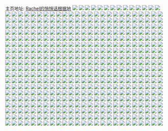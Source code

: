 主页地址: [Rachel的悄悄话根据地](https://weibo.com/u/6892701584) 
![](https://wx4.sinaimg.cn/mw2000/007wt4ycly1gpqofz1z3yj31400u0goc.jpg) 
![](https://wx4.sinaimg.cn/mw2000/007wt4ycly1gpn66uq0htj30u0140wg0.jpg) 
![](https://wx4.sinaimg.cn/mw2000/007wt4ycly1gpg70p8i4fj30u0140div.jpg) 
![](https://wx4.sinaimg.cn/mw2000/007wt4ycly1gpg71lmo1gj30u0140dkq.jpg) 
![](https://wx4.sinaimg.cn/mw2000/007wt4ycly1gpbndw0nhnj31400u0n0d.jpg) 
![](https://wx4.sinaimg.cn/mw2000/007wt4ycly1gpbndx4jvvj31400u0aex.jpg) 
![](https://wx4.sinaimg.cn/mw2000/007wt4ycly1gpbndyhey3j31400u0gru.jpg) 
![](https://wx4.sinaimg.cn/mw2000/007wt4ycly1gp99fqofr9j31900u0jvg.jpg) 
![](https://wx4.sinaimg.cn/mw2000/007wt4ycly1gp99frm384j30u01t0aex.jpg) 
![](https://wx4.sinaimg.cn/mw2000/007wt4ycly1gp995y3pwpj31900u0teo.jpg) 
![](https://wx4.sinaimg.cn/mw2000/007wt4ycly1gp995cbbgij31900u00x8.jpg) 
![](https://wx4.sinaimg.cn/mw2000/007wt4ycly1gp995dwnfgj31900u0jvy.jpg) 
![](https://wx4.sinaimg.cn/mw2000/007wt4ycly1gp995f615hj30u0190jw7.jpg) 
![](https://wx4.sinaimg.cn/mw2000/007wt4ycly1gp995g5gw8j30u0190dk3.jpg) 
![](https://wx4.sinaimg.cn/mw2000/007wt4ycly1gp995ho5ekj30u0190gp9.jpg) 
![](https://wx4.sinaimg.cn/mw2000/007wt4ycly1gp995imleuj30u0190aee.jpg) 
![](https://wx4.sinaimg.cn/mw2000/007wt4ycly1gp995kseuuj31900u0450.jpg) 
![](https://wx4.sinaimg.cn/mw2000/007wt4ycly1gp995m3abzj31900u0dmj.jpg) 
![](https://wx4.sinaimg.cn/mw2000/007wt4ycly1gp995np2izj31900u0grj.jpg) 
![](https://wx4.sinaimg.cn/mw2000/007wt4ycly1gp995owefyj31900u0q8n.jpg) 
![](https://wx4.sinaimg.cn/mw2000/007wt4ycly1gp995qyt3vj31900u0dmf.jpg) 
![](https://wx4.sinaimg.cn/mw2000/007wt4ycly1gp995s81oyj30u019079n.jpg) 
![](https://wx4.sinaimg.cn/mw2000/007wt4ycly1gp995tnzmpj31900u0teq.jpg) 
![](https://wx4.sinaimg.cn/mw2000/007wt4ycly1gp995vo9rej31900u00yu.jpg) 
![](https://wx4.sinaimg.cn/mw2000/007wt4ycly1gp995zg1t2j31900u0gse.jpg) 
![](https://wx4.sinaimg.cn/mw2000/007wt4ycly1gp99616ijbj31900u0grp.jpg) 
![](https://wx4.sinaimg.cn/mw2000/007wt4ycly1gp9962rmtgj31900u0798.jpg) 
![](https://wx4.sinaimg.cn/mw2000/007wt4ycly1gp6qkqcj32j33k02o0kjn.jpg) 
![](https://wx4.sinaimg.cn/mw2000/007wt4ycly1gp6a18kc2zj30qo0k00vh.jpg) 
![](https://wx4.sinaimg.cn/mw2000/007wt4ycly1gp5xpyhh1tj30u0140ae9.jpg) 
![](https://wx4.sinaimg.cn/mw2000/007wt4ycly1gp400njeobj31400u0q7x.jpg) 
![](https://wx4.sinaimg.cn/mw2000/007wt4ycly1gp2bev40o7j31400u0ai6.jpg) 
![](https://wx4.sinaimg.cn/mw2000/007wt4ycly1gp2bew1kobj30u0140428.jpg) 
![](https://wx4.sinaimg.cn/mw2000/007wt4ycly1gp2ba4frm3j31400u0tex.jpg) 
![](https://wx4.sinaimg.cn/mw2000/007wt4ycly1gozybrfpdwj31400u0q6s.jpg) 
![](https://wx4.sinaimg.cn/mw2000/007wt4ycly1goys9hivxyj31400u0gq6.jpg) 
![](https://wx4.sinaimg.cn/mw2000/007wt4ycly1goypmszmuwj31400u0goz.jpg) 
![](https://wx4.sinaimg.cn/mw2000/007wt4ycly1gout5bmnr7j31s01c04qp.jpg) 
![](https://wx4.sinaimg.cn/mw2000/007wt4ycly1gosmi6gg7dj30c70bj3yu.jpg) 
![](https://wx4.sinaimg.cn/mw2000/007wt4ycly1gorxuwqk8nj30u0190tcb.jpg) 
![](https://wx4.sinaimg.cn/mw2000/007wt4ycly1gorxuxl65zj30u0190tg7.jpg) 
![](https://wx4.sinaimg.cn/mw2000/007wt4ycly1gorxuyj7lgj30u0190tg4.jpg) 
![](https://wx4.sinaimg.cn/mw2000/007wt4ycly1gorxuzeb65j30u0190ag3.jpg) 
![](https://wx4.sinaimg.cn/mw2000/007wt4ycly1gorxv0bb46j30u01907a3.jpg) 
![](https://wx4.sinaimg.cn/mw2000/007wt4ycly1gorxv1ncwbj31900u00vr.jpg) 
![](https://wx4.sinaimg.cn/mw2000/007wt4ycly1gorxv2dwwcj30u019078l.jpg) 
![](https://wx4.sinaimg.cn/mw2000/007wt4ycly1gorxv360y8j30u0190wix.jpg) 
![](https://wx4.sinaimg.cn/mw2000/007wt4ycly1gorxv3xt44j30u0190tc0.jpg) 
![](https://wx4.sinaimg.cn/mw2000/007wt4ycly1gorxv4n3e5j30u01900we.jpg) 
![](https://wx4.sinaimg.cn/mw2000/007wt4ycly1gorxv5c401j30u01900wa.jpg) 
![](https://wx4.sinaimg.cn/mw2000/007wt4ycly1gorxv6qp2cj30u01900wh.jpg) 
![](https://wx4.sinaimg.cn/mw2000/007wt4ycly1gorxv8fxbwj30u0190tcf.jpg) 
![](https://wx4.sinaimg.cn/mw2000/007wt4ycly1gorxv98vjmj30u0190q6s.jpg) 
![](https://wx4.sinaimg.cn/mw2000/007wt4ycly1gorxva04g0j30u0190787.jpg) 
![](https://wx4.sinaimg.cn/mw2000/007wt4ycly1gorxvaszphj30u019078e.jpg) 
![](https://wx4.sinaimg.cn/mw2000/007wt4ycly1gorxvbnjy0j30u0190td2.jpg) 
![](https://wx4.sinaimg.cn/mw2000/007wt4ycly1gorxvcgs3gj30u019078r.jpg) 
![](https://wx4.sinaimg.cn/mw2000/007wt4ycly1gorxd8h98mj30u0190wlh.jpg) 
![](https://wx4.sinaimg.cn/mw2000/007wt4ycly1gorxc1j7ofj30rs3h0gul.jpg) 
![](https://wx4.sinaimg.cn/mw2000/007wt4ycly1gorxc0k7ekj30rs3zj4lp.jpg) 
![](https://wx4.sinaimg.cn/mw2000/007wt4ycly1gorxbz0pazj30qg7ps1kx.jpg) 
![](https://wx4.sinaimg.cn/mw2000/007wt4ycly1gorxc4evwnj30u0190acu.jpg) 
![](https://wx4.sinaimg.cn/mw2000/007wt4ycly1gorxc5prjbj30u0190n36.jpg) 
![](https://wx4.sinaimg.cn/mw2000/007wt4ycly1gorxc2j8lrj30rs3h04bh.jpg) 
![](https://wx4.sinaimg.cn/mw2000/007wt4ycly1gorxbwh6kjj30u01907bc.jpg) 
![](https://wx4.sinaimg.cn/mw2000/007wt4ycly1gorxc3klm0j30rs3h0aln.jpg) 
![](https://wx4.sinaimg.cn/mw2000/007wt4ycly1gorxbugv0tj30u019078i.jpg) 
![](https://wx4.sinaimg.cn/mw2000/007wt4ycly1gorbvh30e3j30mz0wm76w.jpg) 
![](https://wx4.sinaimg.cn/mw2000/007wt4ycly1gopkea88iwj31400u0wno.jpg) 
![](https://wx4.sinaimg.cn/mw2000/007wt4ycly1gopkeaxbl5j31hc0onaiy.jpg) 
![](https://wx4.sinaimg.cn/mw2000/007wt4ycly1gopkeco0qjj30u0140tgx.jpg) 
![](https://wx4.sinaimg.cn/mw2000/007wt4ycly1gopj36sjdvj30u01emk37.jpg) 
![](https://wx4.sinaimg.cn/mw2000/007wt4ycly1gojtkbrl7cj30u014043s.jpg) 
![](https://wx4.sinaimg.cn/mw2000/007wt4ycly1gojtkf911bj30u0140dky.jpg) 
![](https://wx4.sinaimg.cn/mw2000/007wt4ycly1goij3b3delj31400u0n4i.jpg) 
![](https://wx4.sinaimg.cn/mw2000/007wt4ycly1goij3c049yj31400u0djd.jpg) 
![](https://wx4.sinaimg.cn/mw2000/007wt4ycly1goij3d8kstj31400u0gpc.jpg) 
![](https://wx4.sinaimg.cn/mw2000/007wt4ycly1goiixi6r9jj30u00y8ah6.jpg) 
![](https://wx4.sinaimg.cn/mw2000/007wt4ycly1gohhsfqldxj30u01t0whq.jpg) 
![](https://wx4.sinaimg.cn/mw2000/007wt4ycly1gohhsg7v4gj30qo0qomzh.jpg) 
![](https://wx4.sinaimg.cn/mw2000/007wt4ycly1gohf60w8zkj31400u0aex.jpg) 
![](https://wx4.sinaimg.cn/mw2000/007wt4ycly1goevmxfcfdj30pe0pf0wq.jpg) 
![](https://wx4.sinaimg.cn/mw2000/007wt4ycly1godxi6zyvcj308c08cwek.jpg) 
![](https://wx4.sinaimg.cn/mw2000/007wt4ycly1goahnqsiaej30qo0i6jtk.jpg) 
![](https://wx4.sinaimg.cn/mw2000/007wt4ycly1go9y0308ftj33k02o0u14.jpg) 
![](https://wx4.sinaimg.cn/mw2000/007wt4ycly1go9y05bza2j33k02o0hdz.jpg) 
![](https://wx4.sinaimg.cn/mw2000/007wt4ycly1go88cpwgiij30u01hcte5.jpg) 
![](https://wx4.sinaimg.cn/mw2000/007wt4ycly1go7xuehfklj30qo17idiy.jpg) 
![](https://wx4.sinaimg.cn/mw2000/007wt4ycly1go4iveb85sj30u01t0jyc.jpg) 
![](https://wx4.sinaimg.cn/mw2000/007wt4ycly1go4ivengtbj30u01t0jw9.jpg) 
![](https://wx4.sinaimg.cn/mw2000/007wt4ycly1go4ivev56zj30u01t0tbc.jpg) 
![](https://wx4.sinaimg.cn/mw2000/007wt4ycly1go4ivf4zu1j30u01t046c.jpg) 
![](https://wx4.sinaimg.cn/mw2000/007wt4ycly1go4ivfg0zzj30u01t078u.jpg) 
![](https://wx4.sinaimg.cn/mw2000/007wt4ycly1go4ivfnvlkj30u01t010x.jpg) 
![](https://wx4.sinaimg.cn/mw2000/007wt4ycly1go4ivfzrs8j30u01t014c.jpg) 
![](https://wx4.sinaimg.cn/mw2000/007wt4ycly1go4ivge8nvj30u01t0tjg.jpg) 
![](https://wx4.sinaimg.cn/mw2000/007wt4ycly1go4ivgqfp9j30u01t0qdz.jpg) 
![](https://wx4.sinaimg.cn/mw2000/007wt4ycly1gnzthwmwi5j30k00h50ue.jpg) 
![](https://wx4.sinaimg.cn/mw2000/007wt4ycly1gnv772huufj30u00u0acr.jpg) 
![](https://wx4.sinaimg.cn/mw2000/007wt4ycly1gnrypx33agj30u01t0e4d.jpg) 
![](https://wx4.sinaimg.cn/mw2000/007wt4ycly1gnjyqhe6tnj30u01t0q9y.jpg) 
![](https://wx4.sinaimg.cn/mw2000/007wt4ycly1gng9q1hphaj30qo0ez0u2.jpg) 
![](https://wx4.sinaimg.cn/mw2000/007wt4ycly1gnf0ros45wj30u01t0k3j.jpg) 
![](https://wx4.sinaimg.cn/mw2000/007wt4ycly1gndyhm2ny8j30jz0nvwfs.jpg) 
![](https://wx4.sinaimg.cn/mw2000/007wt4ycly1gnch9to99sj30u01t0az3.jpg) 
![](https://wx4.sinaimg.cn/mw2000/007wt4ycly1gnch9u5bzyj30u01t0wuw.jpg) 
![](https://wx4.sinaimg.cn/mw2000/007wt4ycly1gn39e0z37cj31py0imdob.jpg) 
![](https://wx4.sinaimg.cn/mw2000/007wt4ycly1gmwi55tqy9j30qo0qj0yg.jpg) 
![](https://wx4.sinaimg.cn/mw2000/007wt4ycly1gmwcynds10j33k02o0e88.jpg) 
![](https://wx4.sinaimg.cn/mw2000/007wt4ycly1gmojw4xeyjj30nc0s5ab5.jpg) 
![](https://wx4.sinaimg.cn/mw2000/007wt4ycly1gmojum5i66j30qf12zmxs.jpg) 
![](https://wx4.sinaimg.cn/mw2000/007wt4ycly1gmk4k9f96tj30qo0j3dht.jpg) 
![](https://wx4.sinaimg.cn/mw2000/007wt4ycly1gm9w9umrrej30u0140q79.jpg) 
![](https://wx4.sinaimg.cn/mw2000/007wt4ycly1gm9w9x0lvkj30u0140dji.jpg) 
![](https://wx4.sinaimg.cn/mw2000/007wt4ycly1gm9w9xy5zuj30u01400w9.jpg) 
![](https://wx4.sinaimg.cn/mw2000/007wt4ycly1gm9w9tfeowj30u0140tch.jpg) 
![](https://wx4.sinaimg.cn/mw2000/007wt4ycly1gm7irku5iqj30rs3v4h6b.jpg) 
![](https://wx4.sinaimg.cn/mw2000/007wt4ycly1gm7irlpgjlj30rs34r7kz.jpg) 
![](https://wx4.sinaimg.cn/mw2000/007wt4ycly1gm7irmxo34j30rs30u7mv.jpg) 
![](https://wx4.sinaimg.cn/mw2000/007wt4ycly1gm7irnwif0j30rs4frqnl.jpg) 
![](https://wx4.sinaimg.cn/mw2000/007wt4ycly1gm7irp4r18j30rs3af7sf.jpg) 
![](https://wx4.sinaimg.cn/mw2000/007wt4ycly1gm7irpk7xkj30dw0dnt94.jpg) 
![](https://wx4.sinaimg.cn/mw2000/007wt4ycly1gm7edknb7kj30u01t0ahi.jpg) 
![](https://wx4.sinaimg.cn/mw2000/007wt4ycly1gm55mvdskij313h0k0q6v.jpg) 
![](https://wx4.sinaimg.cn/mw2000/007wt4ycly1gm55mwiejmj31400u0gt8.jpg) 
![](https://wx4.sinaimg.cn/mw2000/007wt4ycly1gm55mxjhhuj31400u0qac.jpg) 
![](https://wx4.sinaimg.cn/mw2000/007wt4ycly1gm55mympiej311b0u0gs6.jpg) 
![](https://wx4.sinaimg.cn/mw2000/007wt4ycly1gm55mzuonlj31400u0tgf.jpg) 
![](https://wx4.sinaimg.cn/mw2000/007wt4ycly1gm55n0y2ouj31400u0gqj.jpg) 
![](https://wx4.sinaimg.cn/mw2000/007wt4ycly1gm55n27ih5j31400u0jx0.jpg) 
![](https://wx4.sinaimg.cn/mw2000/007wt4ycly1gm55n3cjrdj31400u0gs8.jpg) 
![](https://wx4.sinaimg.cn/mw2000/007wt4ycly1gm55n7x1ylj31400u0tg1.jpg) 
![](https://wx4.sinaimg.cn/mw2000/007wt4ycly1gm55n4l0zdj30u0140797.jpg) 
![](https://wx4.sinaimg.cn/mw2000/007wt4ycly1gm55n5j9ffj31400u0af4.jpg) 
![](https://wx4.sinaimg.cn/mw2000/007wt4ycly1gm55n6m2foj31400u00y5.jpg) 
![](https://wx4.sinaimg.cn/mw2000/007wt4ycly1gm55n8qqlsj30y20u0q99.jpg) 
![](https://wx4.sinaimg.cn/mw2000/007wt4ycly1gm55n9bpt3j30u00u043k.jpg) 
![](https://wx4.sinaimg.cn/mw2000/007wt4ycly1gm55nabqywj31400u00yo.jpg) 
![](https://wx4.sinaimg.cn/mw2000/007wt4ycly1gm55nbgxf8j30u0140n21.jpg) 
![](https://wx4.sinaimg.cn/mw2000/007wt4ycly1gm0i7p14h8j30u0190792.jpg) 
![](https://wx4.sinaimg.cn/mw2000/007wt4ycly1gm0i7t2hmcj30u019043o.jpg) 
![](https://wx4.sinaimg.cn/mw2000/007wt4ycly1gm0i7q6mvrj30u0190n1r.jpg) 
![](https://wx4.sinaimg.cn/mw2000/007wt4ycly1gm0i7r7wf0j30u0190gpw.jpg) 
![](https://wx4.sinaimg.cn/mw2000/007wt4ycly1gm0i7vptcoj30u0190dkh.jpg) 
![](https://wx4.sinaimg.cn/mw2000/007wt4ycly1gm0i7y8tx0j31900u0wif.jpg) 
![](https://wx4.sinaimg.cn/mw2000/007wt4ycly1glzb10w7szj32io1f0hdu.jpg) 
![](https://wx4.sinaimg.cn/mw2000/007wt4ycly1glurud67wvj30u01t00zi.jpg) 
![](https://wx4.sinaimg.cn/mw2000/007wt4ycly1glurue504wj30u01t045d.jpg) 
![](https://wx4.sinaimg.cn/mw2000/007wt4ycly1glurujhyhxj30qo123wia.jpg) 
![](https://wx4.sinaimg.cn/mw2000/007wt4ycly1gluq3zanu2j30qo16hn25.jpg) 
![](https://wx4.sinaimg.cn/mw2000/007wt4ycly1gluq3zxm23j30ql0z3n1c.jpg) 
![](https://wx4.sinaimg.cn/mw2000/007wt4ycly1gltl0gorg8j31t00u0tde.jpg) 
![](https://wx4.sinaimg.cn/mw2000/007wt4ycly1gltl0i1abbj31t00u0tde.jpg) 
![](https://wx4.sinaimg.cn/mw2000/007wt4ycly1gltkym6tzsj31400u0jv7.jpg) 
![](https://wx4.sinaimg.cn/mw2000/007wt4ycly1gltkyn3z17j30qo0nxq54.jpg) 
![](https://wx4.sinaimg.cn/mw2000/007wt4ycly1gltkzuizkfj31400u07ap.jpg) 
![](https://wx4.sinaimg.cn/mw2000/007wt4ycly1gltkw4lkrrj30u0140jv9.jpg) 
![](https://wx4.sinaimg.cn/mw2000/007wt4ycly1glkbn9a3egj30u00u0whw.jpg) 
![](https://wx4.sinaimg.cn/mw2000/007wt4ycly1glkbn9wt72j30u00u0jts.jpg) 
![](https://wx4.sinaimg.cn/mw2000/007wt4ycly1glkbnambdgj30u00u0q65.jpg) 
![](https://wx4.sinaimg.cn/mw2000/007wt4ycly1glez22a2ixj30u014vgr3.jpg) 
![](https://wx4.sinaimg.cn/mw2000/007wt4ycly1gldbo5ez6rj30u01n60uq.jpg) 
![](https://wx4.sinaimg.cn/mw2000/007wt4ycly1gl9xpktj0aj31400u0adk.jpg) 
![](https://wx4.sinaimg.cn/mw2000/007wt4ycly1gl8lhtqvsuj32o03k01ky.jpg) 
![](https://wx4.sinaimg.cn/mw2000/007wt4ycly1gl7gttkxfej31401hc790.jpg) 
![](https://wx4.sinaimg.cn/mw2000/007wt4ycly1gl2xa5wr37j31c01s0kjl.jpg) 
![](https://wx4.sinaimg.cn/mw2000/007wt4ycly1gl1uqkauuwj31400u0ten.jpg) 
![](https://wx4.sinaimg.cn/mw2000/007wt4ycly1gl1uqfpd9qj31400u0aeo.jpg) 
![](https://wx4.sinaimg.cn/mw2000/007wt4ycly1gl1uqh396pj31400u0wif.jpg) 
![](https://wx4.sinaimg.cn/mw2000/007wt4ycly1gl1uqihpm2j31400u0445.jpg) 
![](https://wx4.sinaimg.cn/mw2000/007wt4ycly1gl1uqj1cjzj30u01t0tdn.jpg) 
![](https://wx4.sinaimg.cn/mw2000/007wt4ycly1gl0nk3jsi4j31400u0jv1.jpg) 
![](https://wx4.sinaimg.cn/mw2000/007wt4ycly1gkyc9akj1nj31400u0tdi.jpg) 
![](https://wx4.sinaimg.cn/mw2000/007wt4ycly1gkybyh6p67j30u01t0mzx.jpg) 
![](https://wx4.sinaimg.cn/mw2000/007wt4ycly1gkvvlcamuhj30u01t0wif.jpg) 
![](https://wx4.sinaimg.cn/mw2000/007wt4ycly1gkvvldwtd1j30u01t0x14.jpg) 
![](https://wx4.sinaimg.cn/mw2000/007wt4ycly1gktikgv28rj33k02o0hdu.jpg) 
![](https://wx4.sinaimg.cn/mw2000/007wt4ycly1gksi2lnbgdj33k02o0b2b.jpg) 
![](https://wx4.sinaimg.cn/mw2000/007wt4ycly1gks5gx42imj33k02o07wk.jpg) 
![](https://wx4.sinaimg.cn/mw2000/007wt4ycly1gkrfijvhauj30u01t0n38.jpg) 
![](https://wx4.sinaimg.cn/mw2000/007wt4ycly1gkrekaosqtj31hc0u0dlb.jpg) 
![](https://wx4.sinaimg.cn/mw2000/007wt4ycly1gkrekd2xprj31hc0u0aiv.jpg) 
![](https://wx4.sinaimg.cn/mw2000/007wt4ycly1gkoy11p20oj31400u0tdt.jpg) 
![](https://wx4.sinaimg.cn/mw2000/007wt4ycly1gklm0pkrnvj30u01t0afr.jpg) 
![](https://wx4.sinaimg.cn/mw2000/007wt4ycly1gklkp3mwbrj30qo0gjgmd.jpg) 
![](https://wx4.sinaimg.cn/mw2000/007wt4ycly1gkkxdsrz7ij30ku0kuwgp.jpg) 
![](https://wx4.sinaimg.cn/mw2000/007wt4ycly1gkk4vewzxzj30u01uo41u.jpg) 
![](https://wx4.sinaimg.cn/mw2000/007wt4ycly1gkk4mtz7kzj30u01404ht.jpg) 
![](https://wx4.sinaimg.cn/mw2000/007wt4ycly1gkk4mwdkvmj30u01404k2.jpg) 
![](https://wx4.sinaimg.cn/mw2000/007wt4ycly1gkk4mygf8ij30u01401dk.jpg) 
![](https://wx4.sinaimg.cn/mw2000/007wt4ycly1gkjam86nw1j30qo1b8gqa.jpg) 
![](https://wx4.sinaimg.cn/mw2000/007wt4ycly1gkj24t8fqqj33k02o0npe.jpg) 
![](https://wx4.sinaimg.cn/mw2000/007wt4ycly1gkj24urr2pj33k02o0b2b.jpg) 
![](https://wx4.sinaimg.cn/mw2000/007wt4ycly1gkj24x9xncj32o03k0x6r.jpg) 
![](https://wx4.sinaimg.cn/mw2000/007wt4ycly1gkj25067pbj32o03k07wk.jpg) 
![](https://wx4.sinaimg.cn/mw2000/007wt4ycly1gkj25271vhj32o03k0u0z.jpg) 
![](https://wx4.sinaimg.cn/mw2000/007wt4ycly1gkj252wtcij30qo0k0408.jpg) 
![](https://wx4.sinaimg.cn/mw2000/007wt4ycly1gki3fvo6yej32o03k0u0y.jpg) 
![](https://wx4.sinaimg.cn/mw2000/007wt4ycly1gkh0xqjdnwj30u0140wj2.jpg) 
![](https://wx4.sinaimg.cn/mw2000/007wt4ycly1gkh0xr6z6mj30u0140tea.jpg) 
![](https://wx4.sinaimg.cn/mw2000/007wt4ycly1gkfvndvvm5j31400u0te1.jpg) 
![](https://wx4.sinaimg.cn/mw2000/007wt4ycly1gkfvnf6n1qj31hc0u0k1r.jpg) 
![](https://wx4.sinaimg.cn/mw2000/007wt4ycly1gkfvngqh00j31400u0guq.jpg) 
![](https://wx4.sinaimg.cn/mw2000/007wt4ycly1gkfvnhsge4j31400u0dgs.jpg) 
![](https://wx4.sinaimg.cn/mw2000/007wt4ycly1gkfvnix5g7j31400u0wj6.jpg) 
![](https://wx4.sinaimg.cn/mw2000/007wt4ycly1gkfvnjzcf5j31400u0te1.jpg) 
![](https://wx4.sinaimg.cn/mw2000/007wt4ycly1gkfvnl3a3yj30u0140td1.jpg) 
![](https://wx4.sinaimg.cn/mw2000/007wt4ycly1gkfvnohbjtj30u0140tfi.jpg) 
![](https://wx4.sinaimg.cn/mw2000/007wt4ycly1gkfvnpeyl1j30u0140gpl.jpg) 
![](https://wx4.sinaimg.cn/mw2000/007wt4ycly1gkfvns310uj30u0140q6e.jpg) 
![](https://wx4.sinaimg.cn/mw2000/007wt4ycly1gkfvnszuldj30u0140q5x.jpg) 
![](https://wx4.sinaimg.cn/mw2000/007wt4ycly1gkdjlronqaj31400u0gs1.jpg) 
![](https://wx4.sinaimg.cn/mw2000/007wt4ycly1gkdjltaomhj31400u0qfi.jpg) 
![](https://wx4.sinaimg.cn/mw2000/007wt4ycly1gkdjlumckej30u0140tdq.jpg) 
![](https://wx4.sinaimg.cn/mw2000/007wt4ycly1gkdjlvqbp6j31400u0q6e.jpg) 
![](https://wx4.sinaimg.cn/mw2000/007wt4ycly1gkbzpqc4jfj31400u0jxi.jpg) 
![](https://wx4.sinaimg.cn/mw2000/007wt4ycly1gkbzprcfwkj30u01407a8.jpg) 
![](https://wx4.sinaimg.cn/mw2000/007wt4ycly1gkbzps9zlhj30u0140dk4.jpg) 
![](https://wx4.sinaimg.cn/mw2000/007wt4ycly1gkatt3c312j30u01t0n4w.jpg) 
![](https://wx4.sinaimg.cn/mw2000/007wt4ycly1gka1vnffwgj31400u0jwa.jpg) 
![](https://wx4.sinaimg.cn/mw2000/007wt4ycly1gka12gremrj33k02o07wj.jpg) 
![](https://wx4.sinaimg.cn/mw2000/007wt4ycly1gk9mtf7cikj33k02o0qv7.jpg) 
![](https://wx4.sinaimg.cn/mw2000/007wt4ycly1gk9msviad7j31420u0k94.jpg) 
![](https://wx4.sinaimg.cn/mw2000/007wt4ycly1gk9mtc3nz2j33k02o0u0z.jpg) 
![](https://wx4.sinaimg.cn/mw2000/007wt4ycly1gk7q129c9oj30u01t07r5.jpg) 
![](https://wx4.sinaimg.cn/mw2000/007wt4ycly1gk6f5lefu5j30go0m8gly.jpg) 
![](https://wx4.sinaimg.cn/mw2000/007wt4ycly1gk55i61ndmj30u0140acv.jpg) 
![](https://wx4.sinaimg.cn/mw2000/007wt4ycly1gk55i70nn2j30u0140781.jpg) 
![](https://wx4.sinaimg.cn/mw2000/007wt4ycly1gk55h8cf4fj31400u0wig.jpg) 
![](https://wx4.sinaimg.cn/mw2000/007wt4ycly1gk55el9g5dj30u0140gqi.jpg) 
![](https://wx4.sinaimg.cn/mw2000/007wt4ycly1gk46bnxyvmj33k02o01kz.jpg) 
![](https://wx4.sinaimg.cn/mw2000/007wt4ycly1gk46av0p25j315k0u04j2.jpg) 
![](https://wx4.sinaimg.cn/mw2000/007wt4ycly1gk46avhugpj30k00ctwgb.jpg) 
![](https://wx4.sinaimg.cn/mw2000/007wt4ycly1gk46awgta6j31400u0kby.jpg) 
![](https://wx4.sinaimg.cn/mw2000/007wt4ycly1gk46azsgx3j30u00u0dvb.jpg) 
![](https://wx4.sinaimg.cn/mw2000/007wt4ycly1gk46b62986j32o03k0kjo.jpg) 
![](https://wx4.sinaimg.cn/mw2000/007wt4ycly1gk46bga4tpj33k02o04qs.jpg) 
![](https://wx4.sinaimg.cn/mw2000/007wt4ycly1gk46ayanarj31400u0asx.jpg) 
![](https://wx4.sinaimg.cn/mw2000/007wt4ycly1gk46b08r9ij31400u0djh.jpg) 
![](https://wx4.sinaimg.cn/mw2000/007wt4ycly1gk468ucl33j31400u0gnt.jpg) 
![](https://wx4.sinaimg.cn/mw2000/007wt4ycly1gk468uto47j31400u040b.jpg) 
![](https://wx4.sinaimg.cn/mw2000/007wt4ycly1gk468vh9trj31400u076d.jpg) 
![](https://wx4.sinaimg.cn/mw2000/007wt4ycly1gk468vw1wqj31400u0mz0.jpg) 
![](https://wx4.sinaimg.cn/mw2000/007wt4ycly1gk465hzmeyj32o03k0npf.jpg) 
![](https://wx4.sinaimg.cn/mw2000/007wt4ycly1gk465jyb1jj31h213stua.jpg) 
![](https://wx4.sinaimg.cn/mw2000/007wt4ycly1gk465rhltoj33k02o04qr.jpg) 
![](https://wx4.sinaimg.cn/mw2000/007wt4ycly1gk3078u4tij31400u0acu.jpg) 
![](https://wx4.sinaimg.cn/mw2000/007wt4ycly1gk3079zia3j30u0140n2m.jpg) 
![](https://wx4.sinaimg.cn/mw2000/007wt4ycly1gk307al9fij30qo0k0773.jpg) 
![](https://wx4.sinaimg.cn/mw2000/007wt4ycly1gk1qrprnwqj30u01t0t9w.jpg) 
![](https://wx4.sinaimg.cn/mw2000/007wt4ycly1gk1qrqu6x0j30u01t0dmu.jpg) 
![](https://wx4.sinaimg.cn/mw2000/007wt4ycly1gk0jm7qcpij32io1w04qr.jpg) 
![](https://wx4.sinaimg.cn/mw2000/007wt4ycly1gk0fjhezppj31400u0dqq.jpg) 
![](https://wx4.sinaimg.cn/mw2000/007wt4ycly1gk0fjijrm5j30u0140whu.jpg) 
![](https://wx4.sinaimg.cn/mw2000/007wt4ycly1gk0fjksl8cj31400u01af.jpg) 
![](https://wx4.sinaimg.cn/mw2000/007wt4ycly1gk0fjlgzl0j31400u0tft.jpg) 
![](https://wx4.sinaimg.cn/mw2000/007wt4ycly1gk0fjm4gbbj30u0140tgc.jpg) 
![](https://wx4.sinaimg.cn/mw2000/007wt4ycly1gk0fjq39ufj30u0140q5j.jpg) 
![](https://wx4.sinaimg.cn/mw2000/007wt4ycly1gk0a5ey58gj31400u0dp6.jpg) 
![](https://wx4.sinaimg.cn/mw2000/007wt4ycly1gk0a5g5wbzj31400u07bt.jpg) 
![](https://wx4.sinaimg.cn/mw2000/007wt4ycly1gk0a5hfmujj31400u0tgm.jpg) 
![](https://wx4.sinaimg.cn/mw2000/007wt4ycly1gk0a5ioopgj31400u0agx.jpg) 
![](https://wx4.sinaimg.cn/mw2000/007wt4ycly1gjzkmbtqexj30qo0jw0tw.jpg) 
![](https://wx4.sinaimg.cn/mw2000/007wt4ycly1gjzkl40k30j31900u0gzt.jpg) 
![](https://wx4.sinaimg.cn/mw2000/007wt4ycly1gjzkgp1o7fj31jk2bc4qr.jpg) 
![](https://wx4.sinaimg.cn/mw2000/007wt4ycly1gjzkixmfvdj34mo334x6y.jpg) 
![](https://wx4.sinaimg.cn/mw2000/007wt4ycly1gjzkgnd7ijj32bc1jku0z.jpg) 
![](https://wx4.sinaimg.cn/mw2000/007wt4ycly1gjzkgjsrg4j30qo140gue.jpg) 
![](https://wx4.sinaimg.cn/mw2000/007wt4ycly1gjzkgupzlqj34mo334kjt.jpg) 
![](https://wx4.sinaimg.cn/mw2000/007wt4ycly1gjzkiq6pnwj34mo334u14.jpg) 
![](https://wx4.sinaimg.cn/mw2000/007wt4ycly1gjzkicptrej33344mohe4.jpg) 
![](https://wx4.sinaimg.cn/mw2000/007wt4ycly1gjzki4h63uj34mo3347wt.jpg) 
![](https://wx4.sinaimg.cn/mw2000/007wt4ycly1gjzkgl2mklj31jk2bcqv6.jpg) 
![](https://wx4.sinaimg.cn/mw2000/007wt4ycly1gjzkgzxmw5j34mo334kjq.jpg) 
![](https://wx4.sinaimg.cn/mw2000/007wt4ycly1gjzkhgydp9j34mo3344qx.jpg) 
![](https://wx4.sinaimg.cn/mw2000/007wt4ycly1gjzkhni55cj34mo3344qy.jpg) 
![](https://wx4.sinaimg.cn/mw2000/007wt4ycly1gjzkhwl3pmj33344moqvg.jpg) 
![](https://wx4.sinaimg.cn/mw2000/007wt4ycly1gjzkh6inirj34mo334npm.jpg) 
![](https://wx4.sinaimg.cn/mw2000/007wt4ycly1gjzkhbgtbsj34mo334e86.jpg) 
![](https://wx4.sinaimg.cn/mw2000/007wt4ycly1gjzkikrem5j34mo334qvg.jpg) 
![](https://wx4.sinaimg.cn/mw2000/007wt4ycly1gjzjobuermj30on1hch6n.jpg) 
![](https://wx4.sinaimg.cn/mw2000/007wt4ycly1gjzeo7wl29j30u01407au.jpg) 
![](https://wx4.sinaimg.cn/mw2000/007wt4ycly1gjzeo8dxvvj30u01hcjty.jpg) 
![](https://wx4.sinaimg.cn/mw2000/007wt4ycly1gjzeo98smbj30u0140q57.jpg) 
![](https://wx4.sinaimg.cn/mw2000/007wt4ycly1gjxdlckgu4j30u014qjy8.jpg) 
![](https://wx4.sinaimg.cn/mw2000/007wt4ycly1gjxdjdjbubj31hc0u0qh0.jpg) 
![](https://wx4.sinaimg.cn/mw2000/007wt4ycly1gjxdjei2u7j31400u0415.jpg) 
![](https://wx4.sinaimg.cn/mw2000/007wt4ycly1gjxdl13m1gj30qo0f0wgb.jpg) 
![](https://wx4.sinaimg.cn/mw2000/007wt4ycly1gjxdif9oncj318z0u0gv4.jpg) 
![](https://wx4.sinaimg.cn/mw2000/007wt4ycly1gjvzp9olmdj34mo334kjt.jpg) 
![](https://wx4.sinaimg.cn/mw2000/007wt4ycly1gjvrbu3zxyj31hc0onwu1.jpg) 
![](https://wx4.sinaimg.cn/mw2000/007wt4ycly1gjvrbunzbdj31400u0dns.jpg) 
![](https://wx4.sinaimg.cn/mw2000/007wt4ycly1gjv22bkfmlj30u01t010n.jpg) 
![](https://wx4.sinaimg.cn/mw2000/007wt4ycly1gjv22cp42xj30u01t0tg5.jpg) 
![](https://wx4.sinaimg.cn/mw2000/007wt4ycly1gjv22dmml9j31400u0gqy.jpg) 
![](https://wx4.sinaimg.cn/mw2000/007wt4ycly1gjtx9wonuaj31400u0jvw.jpg) 
![](https://wx4.sinaimg.cn/mw2000/007wt4ycly1gjtx9zgeb8j31400u0dn1.jpg) 
![](https://wx4.sinaimg.cn/mw2000/007wt4ycly1gjtxa0orerj31400u07de.jpg) 
![](https://wx4.sinaimg.cn/mw2000/007wt4ycly1gjsppfsnohj31z41hcnpe.jpg) 
![](https://wx4.sinaimg.cn/mw2000/007wt4ycly1gjspphu4ozj31kw16okjl.jpg) 
![](https://wx4.sinaimg.cn/mw2000/007wt4ycly1gjsppltd7uj33k02o0npf.jpg) 
![](https://wx4.sinaimg.cn/mw2000/007wt4ycly1gjrmgix6trj31400u0q77.jpg) 
![](https://wx4.sinaimg.cn/mw2000/007wt4ycly1gjqec0iz8xj30rs0fnmy4.jpg) 
![](https://wx4.sinaimg.cn/mw2000/007wt4ycly1gjo3etq9fbj31400u00yo.jpg) 
![](https://wx4.sinaimg.cn/mw2000/007wt4ycly1gjkj3c2p7aj31s01c0e82.jpg) 
![](https://wx4.sinaimg.cn/mw2000/007wt4ycly1gjkj3d26ooj31es0u87ss.jpg) 
![](https://wx4.sinaimg.cn/mw2000/007wt4ycly1gjkj3fpig3j33402c0b2d.jpg) 
![](https://wx4.sinaimg.cn/mw2000/007wt4ycly1gjkj3ghedyj31400u0act.jpg) 
![](https://wx4.sinaimg.cn/mw2000/007wt4ycly1gjkj3gp1qmj31400u076a.jpg) 
![](https://wx4.sinaimg.cn/mw2000/007wt4ycly1gjkj3ij0kcj32ao328qv7.jpg) 
![](https://wx4.sinaimg.cn/mw2000/007wt4ycly1gjji44k29uj31400u0gqu.jpg) 
![](https://wx4.sinaimg.cn/mw2000/007wt4ycly1gjj9e224slj31400u0grx.jpg) 
![](https://wx4.sinaimg.cn/mw2000/007wt4ycly1gjj9e33druj31400u0q8f.jpg) 
![](https://wx4.sinaimg.cn/mw2000/007wt4ycly1gjj9e43f84j31400u00vw.jpg) 
![](https://wx4.sinaimg.cn/mw2000/007wt4ycly1gjj8jshalvj30u00w6tda.jpg) 
![](https://wx4.sinaimg.cn/mw2000/007wt4ycly1gjicf2u6lhj31400u0wkc.jpg) 
![](https://wx4.sinaimg.cn/mw2000/007wt4ycly1gjicf5iw15j31400u0taw.jpg) 
![](https://wx4.sinaimg.cn/mw2000/007wt4ycly1gjice4tacnj30pp1hcthk.jpg) 
![](https://wx4.sinaimg.cn/mw2000/007wt4ycly1gjice5ib12j30pp1hcn6n.jpg) 
![](https://wx4.sinaimg.cn/mw2000/007wt4ycly1gjfn5ousq4j31t00u0gzm.jpg) 
![](https://wx4.sinaimg.cn/mw2000/007wt4ycly1gjccwydqexj30qo0f0tag.jpg) 
![](https://wx4.sinaimg.cn/mw2000/007wt4ycly1gj1eznf5p4j30u0140q8b.jpg) 
![](https://wx4.sinaimg.cn/mw2000/007wt4ycly1gj1ezoi68ej30u0140q82.jpg) 
![](https://wx4.sinaimg.cn/mw2000/007wt4ycly1gj1ezpmfm6j30u014079d.jpg) 
![](https://wx4.sinaimg.cn/mw2000/007wt4ycly1giztvs8b00j318z0u0aee.jpg) 
![](https://wx4.sinaimg.cn/mw2000/007wt4ycly1giztvu917uj318z0u0gpm.jpg) 
![](https://wx4.sinaimg.cn/mw2000/007wt4ycly1giztvx5aocj318z0u0gr0.jpg) 
![](https://wx4.sinaimg.cn/mw2000/007wt4ycly1giztvvm5w3j318z0u0jvk.jpg) 
![](https://wx4.sinaimg.cn/mw2000/007wt4ycly1giztvt4803j31900u0jun.jpg) 
![](https://wx4.sinaimg.cn/mw2000/007wt4ycly1giztvv0n1bj318z0u0789.jpg) 
![](https://wx4.sinaimg.cn/mw2000/007wt4ycly1giztvyketej318z0u0tdt.jpg) 
![](https://wx4.sinaimg.cn/mw2000/007wt4ycly1giztvzyp05j318z0u0tg0.jpg) 
![](https://wx4.sinaimg.cn/mw2000/007wt4ycly1giztvz9fdwj31e10u00xb.jpg) 
![](https://wx4.sinaimg.cn/mw2000/007wt4ycly1gizttyqom4j311f0u0juc.jpg) 
![](https://wx4.sinaimg.cn/mw2000/007wt4ycly1gizttzzqnpj318z0u0gp9.jpg) 
![](https://wx4.sinaimg.cn/mw2000/007wt4ycly1giztu1pbi4j318z0u0td0.jpg) 
![](https://wx4.sinaimg.cn/mw2000/007wt4ycly1giztty5nhwj30u90u040b.jpg) 
![](https://wx4.sinaimg.cn/mw2000/007wt4ycly1gizttxlziij318z0u0tb0.jpg) 
![](https://wx4.sinaimg.cn/mw2000/007wt4ycly1gizttvzqdaj318z0u0wj8.jpg) 
![](https://wx4.sinaimg.cn/mw2000/007wt4ycly1giztu0oe08j318z0u0juz.jpg) 
![](https://wx4.sinaimg.cn/mw2000/007wt4ycly1gizttzfsfsj318z0u042u.jpg) 
![](https://wx4.sinaimg.cn/mw2000/007wt4ycly1gizttwud14j318z0u0gp9.jpg) 
![](https://wx4.sinaimg.cn/mw2000/007wt4ycly1gizttktu8tj31900u0jup.jpg) 
![](https://wx4.sinaimg.cn/mw2000/007wt4ycly1gizttje8xaj31900u0dl2.jpg) 
![](https://wx4.sinaimg.cn/mw2000/007wt4ycly1gizttmldkbj31900u0jub.jpg) 
![](https://wx4.sinaimg.cn/mw2000/007wt4ycly1giztto75hpj31900u0din.jpg) 
![](https://wx4.sinaimg.cn/mw2000/007wt4ycly1gizttpulwzj31900u0ahm.jpg) 
![](https://wx4.sinaimg.cn/mw2000/007wt4ycly1gizttrhgyij31900u0q6q.jpg) 
![](https://wx4.sinaimg.cn/mw2000/007wt4ycly1gizttsyey3j31900u077m.jpg) 
![](https://wx4.sinaimg.cn/mw2000/007wt4ycly1gizttuffuxj31900u00vv.jpg) 
![](https://wx4.sinaimg.cn/mw2000/007wt4ycly1gizttv7c7aj318z0u0n5m.jpg) 
![](https://wx4.sinaimg.cn/mw2000/007wt4ycly1giyp85vywnj31400u0wkv.jpg) 
![](https://wx4.sinaimg.cn/mw2000/007wt4ycly1giyp876k7tj30u0140427.jpg) 
![](https://wx4.sinaimg.cn/mw2000/007wt4ycly1giyp88hqqvj30u01407a2.jpg) 
![](https://wx4.sinaimg.cn/mw2000/007wt4ycly1giyp8atrjkj31400u0dpp.jpg) 
![](https://wx4.sinaimg.cn/mw2000/007wt4ycly1giyp89jwizj30u0140dp9.jpg) 
![](https://wx4.sinaimg.cn/mw2000/007wt4ycly1giyp8c6wzoj31400u0k17.jpg) 
![](https://wx4.sinaimg.cn/mw2000/007wt4ycly1gixeshkc37j30pi0q00xm.jpg) 
![](https://wx4.sinaimg.cn/mw2000/007wt4ycly1gixert4qckj31s01c07wh.jpg) 
![](https://wx4.sinaimg.cn/mw2000/007wt4ycly1gixerwh5lhj31c01s0u0x.jpg) 
![](https://wx4.sinaimg.cn/mw2000/007wt4ycly1giwboun2rbj32c02c01kx.jpg) 
![](https://wx4.sinaimg.cn/mw2000/007wt4ycly1giwbptroywj32c02c0hdu.jpg) 
![](https://wx4.sinaimg.cn/mw2000/007wt4ycly1giwbpvm53fj32c02c07wi.jpg) 
![](https://wx4.sinaimg.cn/mw2000/007wt4ycly1giwbpw58pnj30u0140wha.jpg) 
![](https://wx4.sinaimg.cn/mw2000/007wt4ycly1giwbpyi2suj32c02c0kjn.jpg) 
![](https://wx4.sinaimg.cn/mw2000/007wt4ycly1giwbpwfiu9j30u0140dim.jpg) 
![](https://wx4.sinaimg.cn/mw2000/007wt4ycly1giwbq00xi4j32dc1s0b29.jpg) 
![](https://wx4.sinaimg.cn/mw2000/007wt4ycly1giwbq0ojdyj31400u0e3u.jpg) 
![](https://wx4.sinaimg.cn/mw2000/007wt4ycly1giwbq4mqhkj33402c01l1.jpg) 
![](https://wx4.sinaimg.cn/mw2000/007wt4ycly1gisfa39b9mj30u01407b0.jpg) 
![](https://wx4.sinaimg.cn/mw2000/007wt4ycly1gisfa47h26j31400u00yn.jpg) 
![](https://wx4.sinaimg.cn/mw2000/007wt4ycly1girb4lwimcj31s02dc1ic.jpg) 
![](https://wx4.sinaimg.cn/mw2000/007wt4ycly1gipgr1vpy3j30u01t0wjy.jpg) 
![](https://wx4.sinaimg.cn/mw2000/007wt4ycly1gipgr364tbj30u0140t9w.jpg) 
![](https://wx4.sinaimg.cn/mw2000/007wt4ycly1gipepbfjvqj30mw18ijvo.jpg) 
![](https://wx4.sinaimg.cn/mw2000/007wt4ycly1gip18bkjikj31s01c0nko.jpg) 
![](https://wx4.sinaimg.cn/mw2000/007wt4ycly1gip18ayrzdj31z41hcnpe.jpg) 
![](https://wx4.sinaimg.cn/mw2000/007wt4ycly1gip18c88brj31s01c07wh.jpg) 
![](https://wx4.sinaimg.cn/mw2000/007wt4ycly1ginxcgncwfj31900u0q8t.jpg) 
![](https://wx4.sinaimg.cn/mw2000/007wt4ycly1ginxchei7oj31900u0wi1.jpg) 
![](https://wx4.sinaimg.cn/mw2000/007wt4ycly1ginxci868kj31900u0tbw.jpg) 
![](https://wx4.sinaimg.cn/mw2000/007wt4ycly1ginxcjq0jpj31900u0tch.jpg) 
![](https://wx4.sinaimg.cn/mw2000/007wt4ycly1ginxclr8haj31900u0zqq.jpg) 
![](https://wx4.sinaimg.cn/mw2000/007wt4ycly1ginxcn6k3wj31900u0dht.jpg) 
![](https://wx4.sinaimg.cn/mw2000/007wt4ycly1ginxcoi3xlj31900u00xi.jpg) 
![](https://wx4.sinaimg.cn/mw2000/007wt4ycly1ginxcqvf12j31900u0td8.jpg) 
![](https://wx4.sinaimg.cn/mw2000/007wt4ycly1ginxcrgux7j31900u0jzm.jpg) 
![](https://wx4.sinaimg.cn/mw2000/007wt4ycly1ginxcsclf5j31900u0gsh.jpg) 
![](https://wx4.sinaimg.cn/mw2000/007wt4ycly1ginxcsu3i9j31900u0te7.jpg) 
![](https://wx4.sinaimg.cn/mw2000/007wt4ycly1ginxcwyfmwj31900u0tbh.jpg) 
![](https://wx4.sinaimg.cn/mw2000/007wt4ycly1ginxcv0mxqj31900u0436.jpg) 
![](https://wx4.sinaimg.cn/mw2000/007wt4ycly1ginxcyzlvqj31900u0n37.jpg) 
![](https://wx4.sinaimg.cn/mw2000/007wt4ycly1ginxd8ggcsj31900u079m.jpg) 
![](https://wx4.sinaimg.cn/mw2000/007wt4ycly1ginxd12anrj31900u079g.jpg) 
![](https://wx4.sinaimg.cn/mw2000/007wt4ycly1ginxd2sx2hj31900u00xi.jpg) 
![](https://wx4.sinaimg.cn/mw2000/007wt4ycly1ginxd6s5nvj31900u0jvh.jpg) 
![](https://wx4.sinaimg.cn/mw2000/007wt4ycly1ginx8xdh1zj31900u0q88.jpg) 
![](https://wx4.sinaimg.cn/mw2000/007wt4ycly1ginx94wznjj31900u0n1a.jpg) 
![](https://wx4.sinaimg.cn/mw2000/007wt4ycly1ginx8z2hijj31900u0djr.jpg) 
![](https://wx4.sinaimg.cn/mw2000/007wt4ycly1ginx9613c3j31900u0wis.jpg) 
![](https://wx4.sinaimg.cn/mw2000/007wt4ycly1ginx8y7dgwj31900u00xb.jpg) 
![](https://wx4.sinaimg.cn/mw2000/007wt4ycly1ginx8zyarvj31900u0gqn.jpg) 
![](https://wx4.sinaimg.cn/mw2000/007wt4ycly1ginx90u64ej31900u0wkh.jpg) 
![](https://wx4.sinaimg.cn/mw2000/007wt4ycly1ginx93p1pbj31900u046r.jpg) 
![](https://wx4.sinaimg.cn/mw2000/007wt4ycly1ginx91uh4nj31900u07ek.jpg) 
![](https://wx4.sinaimg.cn/mw2000/007wt4ycly1ginx92r20cj31900u0dky.jpg) 
![](https://wx4.sinaimg.cn/mw2000/007wt4ycly1ginx970ml8j31900u0wj9.jpg) 
![](https://wx4.sinaimg.cn/mw2000/007wt4ycly1ginx97lqqxj31900u00zu.jpg) 
![](https://wx4.sinaimg.cn/mw2000/007wt4ycly1ginx9856aoj31900u0q9p.jpg) 
![](https://wx4.sinaimg.cn/mw2000/007wt4ycly1ginx99zjamj31900u0gor.jpg) 
![](https://wx4.sinaimg.cn/mw2000/007wt4ycly1ginx9bt43cj31900u077y.jpg) 
![](https://wx4.sinaimg.cn/mw2000/007wt4ycly1ginx9d6k81j31900u0gp7.jpg) 
![](https://wx4.sinaimg.cn/mw2000/007wt4ycly1ginx9ehqqwj31900u0tbh.jpg) 
![](https://wx4.sinaimg.cn/mw2000/007wt4ycly1ginx9g3fwkj31900u0wje.jpg) 
![](https://wx4.sinaimg.cn/mw2000/007wt4ycly1gilw0awuuvj32o03k0e84.jpg) 
![](https://wx4.sinaimg.cn/mw2000/007wt4ycly1gilw0hocdnj32o03k04qs.jpg) 
![](https://wx4.sinaimg.cn/mw2000/007wt4ycly1gilqfzb73gj33k02o0qv7.jpg) 
![](https://wx4.sinaimg.cn/mw2000/007wt4ycly1giktkoedxfj30qf14a75x.jpg) 
![](https://wx4.sinaimg.cn/mw2000/007wt4ycly1giktia7sbkj30qo0rs75f.jpg) 
![](https://wx4.sinaimg.cn/mw2000/007wt4ycly1gikti3noqxj31400u0ae7.jpg) 
![](https://wx4.sinaimg.cn/mw2000/007wt4ycly1gikti4mlouj31400u0jw9.jpg) 
![](https://wx4.sinaimg.cn/mw2000/007wt4ycly1gij6y6qyrdj30u00u040e.jpg) 
![](https://wx4.sinaimg.cn/mw2000/007wt4ycly1giihe09sxmj30zk0k0ju7.jpg) 
![](https://wx4.sinaimg.cn/mw2000/007wt4ycly1giihe5inp0j30u01400xz.jpg) 
![](https://wx4.sinaimg.cn/mw2000/007wt4ycly1giihe2epggj31400u0q7l.jpg) 
![](https://wx4.sinaimg.cn/mw2000/007wt4ycly1giihe2xn79j30u01t00u9.jpg) 
![](https://wx4.sinaimg.cn/mw2000/007wt4ycly1giif2uabcwj31400u0gnz.jpg) 
![](https://wx4.sinaimg.cn/mw2000/007wt4ycly1gig793wd8uj31400u0dka.jpg) 
![](https://wx4.sinaimg.cn/mw2000/007wt4ycly1gig79f0ukjj30q70mqwfr.jpg) 
![](https://wx4.sinaimg.cn/mw2000/007wt4ycly1gig797t8isj31400u0qfi.jpg) 
![](https://wx4.sinaimg.cn/mw2000/007wt4ycly1gig7990kclj31400u0wl7.jpg) 
![](https://wx4.sinaimg.cn/mw2000/007wt4ycly1gig79abdxaj31o00u0k52.jpg) 
![](https://wx4.sinaimg.cn/mw2000/007wt4ycly1gig79bgqeuj31o00u0k3o.jpg) 
![](https://wx4.sinaimg.cn/mw2000/007wt4ycly1gig79d2a1lj31400u0jxi.jpg) 
![](https://wx4.sinaimg.cn/mw2000/007wt4ycly1gig79gazqej31400u045c.jpg) 
![](https://wx4.sinaimg.cn/mw2000/007wt4ycly1gig79ht6t3j30u0140tik.jpg) 
![](https://wx4.sinaimg.cn/mw2000/007wt4ycly1gig79ixndtj31400u0n26.jpg) 
![](https://wx4.sinaimg.cn/mw2000/007wt4ycly1gig79khu98j31400u00y9.jpg) 
![](https://wx4.sinaimg.cn/mw2000/007wt4ycly1gig79lwki5j31400u0juo.jpg) 
![](https://wx4.sinaimg.cn/mw2000/007wt4ycly1gig79nd9wvj31400u0win.jpg) 
![](https://wx4.sinaimg.cn/mw2000/007wt4ycly1gig79of9ewj31400u0wk5.jpg) 
![](https://wx4.sinaimg.cn/mw2000/007wt4ycly1gig79p950fj30u0140q8n.jpg) 
![](https://wx4.sinaimg.cn/mw2000/007wt4ycly1gig79q4va4j30u0140wiz.jpg) 
![](https://wx4.sinaimg.cn/mw2000/007wt4ycly1gig79qwogaj30u0140dka.jpg) 
![](https://wx4.sinaimg.cn/mw2000/007wt4ycly1gig79rnklkj31400u042v.jpg) 
![](https://wx4.sinaimg.cn/mw2000/007wt4ycly1gif1vjmydqj30u0140q8b.jpg) 
![](https://wx4.sinaimg.cn/mw2000/007wt4ycly1gif1vkbz86j31900u0dm6.jpg) 
![](https://wx4.sinaimg.cn/mw2000/007wt4ycly1gif1vl7eq2j31eb0u0jzn.jpg) 
![](https://wx4.sinaimg.cn/mw2000/007wt4ycly1gif1vllfnbj30u00wbjtl.jpg) 
![](https://wx4.sinaimg.cn/mw2000/007wt4ycly1gif1vpxd9zj31400u0gst.jpg) 
![](https://wx4.sinaimg.cn/mw2000/007wt4ycly1gif1vm8w9oj31400u0tct.jpg) 
![](https://wx4.sinaimg.cn/mw2000/007wt4ycly1gif1vn45d6j31400u042b.jpg) 
![](https://wx4.sinaimg.cn/mw2000/007wt4ycly1gif1vnqfnoj30u014042q.jpg) 
![](https://wx4.sinaimg.cn/mw2000/007wt4ycly1gif1vorwhej31400u0wme.jpg) 
![](https://wx4.sinaimg.cn/mw2000/007wt4ycly1gif1vqehgbj30oy0kqdgy.jpg) 
![](https://wx4.sinaimg.cn/mw2000/007wt4ycly1gif1vqwfi8j31400u0djj.jpg) 
![](https://wx4.sinaimg.cn/mw2000/007wt4ycly1gidunbc6ujj30nw1bstda.jpg) 
![](https://wx4.sinaimg.cn/mw2000/007wt4ycly1gidunbr1x5j30jx1bs0w4.jpg) 
![](https://wx4.sinaimg.cn/mw2000/007wt4ycly1gidr0doq66j30k00k07as.jpg) 
![](https://wx4.sinaimg.cn/mw2000/007wt4ycly1gi7xgljencj30qo0f6mz8.jpg) 
![](https://wx4.sinaimg.cn/mw2000/007wt4ycly1gi7s7zipkaj34cg39c4qs.jpg) 
![](https://wx4.sinaimg.cn/mw2000/007wt4ycly1gi4d4oadtbj31400u0jug.jpg) 
![](https://wx4.sinaimg.cn/mw2000/007wt4ycly1gi4d4pbatfj31400u0q6n.jpg) 
![](https://wx4.sinaimg.cn/mw2000/007wt4ycly1gi4d4qdu39j31400u0jux.jpg) 
![](https://wx4.sinaimg.cn/mw2000/007wt4ycly1gi24piesvzj30qo0r3q49.jpg) 
![](https://wx4.sinaimg.cn/mw2000/007wt4ycly1gi24ko1ijuj30qo14xq70.jpg) 
![](https://wx4.sinaimg.cn/mw2000/007wt4ycly1gi24kopl6zj30u01t0x2q.jpg) 
![](https://wx4.sinaimg.cn/mw2000/007wt4ycly1gi24kpg1e0j30u01t0x36.jpg) 
![](https://wx4.sinaimg.cn/mw2000/007wt4ycly1gi24kq2biwj30u01t07uv.jpg) 
![](https://wx4.sinaimg.cn/mw2000/007wt4ycly1gi24kqxq0lj30u01t04ov.jpg) 
![](https://wx4.sinaimg.cn/mw2000/007wt4ycly1gi24lpck2jj301x01jgld.jpg) 
![](https://wx4.sinaimg.cn/mw2000/007wt4ycly1ghzxg7y1j0j33k02o04qr.jpg) 
![](https://wx4.sinaimg.cn/mw2000/007wt4ycly1ghw5sjcb5vj30qo0e5dgi.jpg) 
![](https://wx4.sinaimg.cn/mw2000/007wt4ycly1ght48y5qosj31kw16ox6p.jpg) 
![](https://wx4.sinaimg.cn/mw2000/007wt4ycly1ght4901i2tj31z41hckjm.jpg) 
![](https://wx4.sinaimg.cn/mw2000/007wt4ycly1ghsfkwdim3j31nv1nve82.jpg) 
![](https://wx4.sinaimg.cn/mw2000/007wt4ycly1ghsfl21xipj33k02o0qv8.jpg) 
![](https://wx4.sinaimg.cn/mw2000/007wt4ycly1ghsflfff98j31w01w0hdu.jpg) 
![](https://wx4.sinaimg.cn/mw2000/007wt4ycly1ghsflbp7rgj33k02o0e83.jpg) 
![](https://wx4.sinaimg.cn/mw2000/007wt4ycly1ghsfknmcalj31mx2in4qr.jpg) 
![](https://wx4.sinaimg.cn/mw2000/007wt4ycly1ghsfkpu1gqj33du24lx6q.jpg) 
![](https://wx4.sinaimg.cn/mw2000/007wt4ycly1ghsfkujx8kj32681mo7wk.jpg) 
![](https://wx4.sinaimg.cn/mw2000/007wt4ycly1ghsfkruaxlj315o1qiqv5.jpg) 
![](https://wx4.sinaimg.cn/mw2000/007wt4ycly1ghsfldujilj33k02o0b2b.jpg) 
![](https://wx4.sinaimg.cn/mw2000/007wt4ycly1ghsfl636fzj30u00u07f3.jpg) 
![](https://wx4.sinaimg.cn/mw2000/007wt4ycly1ghsfl3519mj31nv1nv1ky.jpg) 
![](https://wx4.sinaimg.cn/mw2000/007wt4ycly1ghsfl7vaoxj31w01w01kz.jpg) 
![](https://wx4.sinaimg.cn/mw2000/007wt4ycly1ghsfkkwgl0j31400u01g2.jpg) 
![](https://wx4.sinaimg.cn/mw2000/007wt4ycly1ghsfl9o3lqj33k02o04qq.jpg) 
